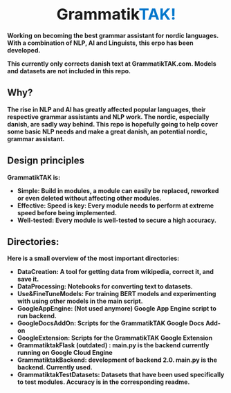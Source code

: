<h1 align="center"><b><span class="size" style="font-size:36px">Grammatik</span><span class="colour" style="color:rgb(0, 119, 204)"><span class="size" style="font-size:36px">TAK!</span></span>
</h1>
Working on becoming the best grammar assistant for nordic languages. With a combination of NLP, AI and Linguists, this erpo has been developed.

This currently only corrects danish text at **GrammatikTAK.com.** Models and datasets are not included in this repo.

## Why?
The rise in NLP and AI has greatly affected popular languages, their respective grammar assistants and NLP work. The nordic, especially danish, are sadly way behind. This repo is hopefully going to help cover some basic NLP needs and make a great danish, an potential nordic, grammar assistant.

## Design principles
**GrammatikTAK** is:

- **Simple**: Build in modules, a module can easily be replaced, reworked or even deleted without affecting other modules.
- **Effective**: Speed is key: Every module needs to perform at extreme speed before being implemented.
- **Well-tested**: Every module is well-tested to secure a high accuracy.


## Directories:

Here is a small overview of the most important directories:

* DataCreation: A tool for getting data from wikipedia, correct it, and save it.
* DataProcessing: Notebooks for converting text to datasets.
* Use&FineTuneModels: For training BERT models and experimenting with using other models in the main script.
* GoogleAppEngine: (Not used anymore) Google App Engine script to run backend.
* GoogleDocsAddOn: Scripts for the GrammatikTAK Google Docs Add-on
* GoogleExtension: Scripts for the GrammatikTAK Google Extension
* GrammatiktakFlask (outdated) : main.py is the backend currently running on Google Cloud Engine
* GrammatiktakBackend: development of backend 2.0. main.py is the backend. Currently used.
* GrammatiktakTestDatasets: Datasets that have been used specifically to test modules. Accuracy is in the corresponding readme.